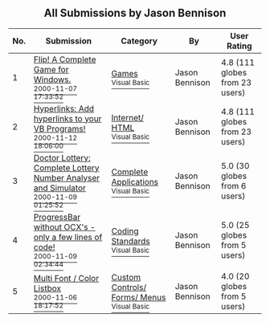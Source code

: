 ﻿<div align="center">

## All Submissions by Jason Bennison

</div>

No.  | Submission | Category | By   | User Rating
---- | ---------- | -------- | ---- | -----------
1 | [Flip\!  A Complete Game for Windows\.<br /><sup>2000-11-07 17:33:52</sup>](https://github.com/Planet-Source-Code/jason-bennison-flip-a-complete-game-for-windows__1-12612) | [Games<br /><sup>Visual Basic</sup>](../ByCategory/games__1-38.md) | Jason Bennison | 4.8 (111 globes from 23 users)
2 | [Hyperlinks:  Add hyperlinks to your VB Programs\!<br /><sup>2000-11-12 18:06:00</sup>](https://github.com/Planet-Source-Code/jason-bennison-hyperlinks-add-hyperlinks-to-your-vb-programs__1-12684) | [Internet/ HTML<br /><sup>Visual Basic</sup>](../ByCategory/internet-html__1-34.md) | Jason Bennison | 4.8 (111 globes from 23 users)
3 | [Doctor Lottery: Complete Lottery Number Analyser and Simulator<br /><sup>2000-11-09 01:25:52</sup>](https://github.com/Planet-Source-Code/jason-bennison-doctor-lottery-complete-lottery-number-analyser-and-simulator__1-12656) | [Complete Applications<br /><sup>Visual Basic</sup>](../ByCategory/complete-applications__1-27.md) | Jason Bennison | 5.0 (30 globes from 6 users)
4 | [ProgressBar without OCX's \- only a few lines of code\!<br /><sup>2000-11-09 02:34:44</sup>](https://github.com/Planet-Source-Code/jason-bennison-progressbar-without-ocx-s-only-a-few-lines-of-code__1-12657) | [Coding Standards<br /><sup>Visual Basic</sup>](../ByCategory/coding-standards__1-43.md) | Jason Bennison | 5.0 (25 globes from 5 users)
5 | [Multi Font / Color Listbox<br /><sup>2000-11-06 18:17:52</sup>](https://github.com/Planet-Source-Code/jason-bennison-multi-font-color-listbox__1-12579) | [Custom Controls/ Forms/  Menus<br /><sup>Visual Basic</sup>](../ByCategory/custom-controls-forms-menus__1-4.md) | Jason Bennison | 4.0 (20 globes from 5 users)
